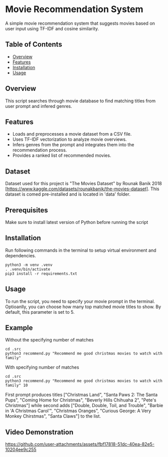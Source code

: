 # Movie Recommendation System

A simple movie recommendation system that suggests movies based on user input using TF-IDF and cosine similarity.

## Table of Contents
- [Overview](#overview)
- [Features](#features)
- [Installation](#installation)
- [Usage](#usage)

## Overview
This script searches through movie database to find matching titles from user prompt and infered genres.

## Features
- Loads and preprocesses a movie dataset from a CSV file.
- Uses TF-IDF vectorization to analyze movie overviews.
- Infers genres from the prompt and integrates them into the recommendation process.
- Provides a ranked list of recommended movies.

## Dataset
Dataset used for this project is "The Movies Dataset" by Rounak Banik 2018 [https://www.kaggle.com/datasets/rounakbanik/the-movies-dataset]. This dataset is comed pre-installed and is located in 'data' folder.

## Prerequisites
Make sure to install latest version of Python before running the script

## Installation
Run following commands in the terminal to setup virtual environment and dependencies.
```
python3 -m venv .venv
. .venv/bin/activate
pip3 install -r requirements.txt
```

## Usage
To run the script, you need to specify your movie prompt in the terminal. Optioanlly,
you can choose how many top matched movie titles to show. By default, this parameter is
set to 5. 

## Example
Without the specifying number of matches
```
cd .src
python3 recommend.py "Recommend me good christmas movies to watch with family"
```
With specifying number of matches
```
cd .src
python3 recommend.py "Recommend me good christmas movies to watch with family" 10
```
First prompt produces titles ["Christmas Land", "Santa Paws 2: The Santa Pups", "Coming Home for Christmas", "Beverly Hills Chihuaha 2", "Pete's Christmas"] while second adds ["Double, Double, Toil, and Trouble", "Barbie in 'A Christmas Carol'", "Christmas Oranges", "Curious George: A Very Monkey Chirstmas", "Santa Claws"] to the list.

## Video Demonstration
https://github.com/user-attachments/assets/fbf17818-51dc-40ea-82e5-10204ee9c255
